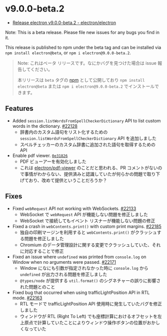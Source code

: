 # v9.0.0-beta.2

- [Release electron v9.0.0-beta.2 - electron/electron](https://github.com/electron/electron/releases/tag/v9.0.0-beta.2)

Note: This is a beta release. Please file new issues for any bugs you find in it.

This release is published to npm under the beta tag and can be installed via `npm install electron@beta`, or `npm i electron@9.0.0-beta.2`.

> Note: これはベータ リリースです。なにかバグを見つけた場合は issue 報告してください。
>
> 本リリースは `beta` タグの [npm](https://www.npmjs.com/package/electron) として公開しており `npm install electron@beta` または `npm i electron@9.0.0-beta.2` でインストールできます。

## Features

- Added `session.listWordsFromSpellCheckerDictionary` API to list custom words in the dictionary. [#22128](https://github.com/electron/electron/pull/22128)
  - 辞書内のカスタム語句をリスト化するための `session.listWordsFromSpellCheckerDictionary` API を追加しました
  - スペルチェッカーのカスタム辞書に追加された語句を取得するための API
- Enable pdf viewer. [`0e31826`](https://github.com/electron/electron/commit/0e31826043bf29ae5b1a3a89235d63fcbb49413f)
  - PDF ビューアーを有効化しました
  - これは [electron/pdf-viewer](https://github.com/electron/pdf-viewer) のことだと思われる、PR コメントがないので事情がわからない、提供済みと認識していたが何らかの問題で取り下げており、改めて提供ということだろうか？

## Fixes

- Fixed `webRequest` API not working with WebSockets. [#22133](https://github.com/electron/electron/pull/22133)
  - WebSocket で `webRequest` API が機能しない問題を修正しました
  - WebSocket で接続してもイベント リスナーが機能しない問題の修正
- Fixed a crash in `webContents.print()` with custom print margins. [#22185](https://github.com/electron/electron/pull/22185)
  - 独自の印刷マージンを利用すると `webContents.print()` がクラッシュする問題を修正しました
  - Chromium のデータ管理設計に関する変更でクラッシュしていた、それに対応することで修正
- Fixed an issue where `undefined` was printed from `console.log` on Window when no arguments were passed. [#22171](https://github.com/electron/electron/pull/22171)
  - Window になにも引数が指定されなかった時に `console.log` から `undefined` が出力される問題を修正しました
  - `@types/node` が提供する `util.format()` のシグネチャーの誤りに影響された問題とのこと
- Fixed bug that occurred when using trafficLightPosition API in RTL mode. [#22163](https://github.com/electron/electron/pull/22163)
  - RTL モードで trafficLightPosition API 使用時に発生していたバグを修正しました
  - ウィンドウが RTL (Right To Left) でも座標計算におけるオフセットを左上原点で計算していたことによりウィンドウ操作ボタンの位置がおかしくなっていた
